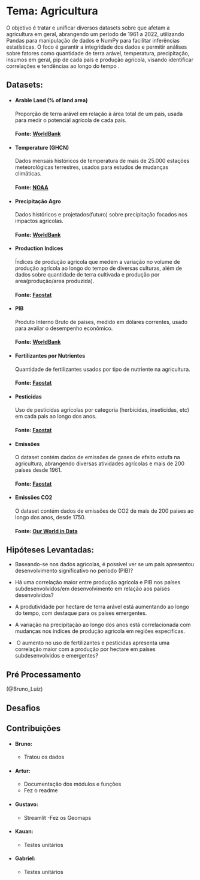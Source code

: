 # Tema: Agricultura

O objetivo é tratar e unificar diversos datasets sobre que afetam a agricultura em geral, abrangendo um período de 1961 a 2022, utilizando Pandas para manipulação de dados e NumPy para facilitar inferências estatísticas. O foco é garantir a integridade dos dados e permitir análises sobre fatores como quantidade de terra arável, temperatura, precipitação, insumos em geral, pip de cada pais e produção agrícola, visando identificar correlações e tendências ao longo do tempo	.  

## Datasets:

- #### Arable Land (% of land area)
	Proporção de terra arável em relação à área total de um país, usada para medir o potencial agrícola de cada pais.
	#### Fonte: [WorldBank](https://data.worldbank.org/indicator/AG.LND.ARBL.ZS)

- #### Temperature (GHCN)
	Dados mensais históricos de temperatura de mais de 25.000 estações meteorológicas terrestres, usados para estudos de mudanças climáticas.
	#### Fonte: [NOAA](https://www.ncei.noaa.gov/products/land-based-station/global-historical-climatology-network-monthly)

- #### Precipitação Agro
	Dados históricos e projetados(futuro) sobre precipitação focados nos impactos agrícolas.
	#### Fonte: [WorldBank](https://climateknowledgeportal.worldbank.org/download-data)

- #### Production Indices
	Índices de produção agrícola que medem a variação no volume de produção agrícola ao longo do tempo de diversas culturas, além de dados sobre quantidade de terra cultivada e produção por area(produção/area produzida).
	#### Fonte: [Faostat](https://www.fao.org/faostat/en/#data/QI)

- #### PIB
	Produto Interno Bruto de países, medido em dólares correntes, usado para avaliar o desempenho econômico.
	#### Fonte: [WorldBank](https://data.worldbank.org/indicator/NY.GDP.MKTP.CD)

- #### Fertilizantes por Nutrientes
	Quantidade de fertilizantes usados por tipo de nutriente na agricultura.
	#### Fonte: [Faostat](https://www.fao.org/faostat/en/#data/RFN)

- #### Pesticidas
	Uso de pesticidas agrícolas por categoria (herbicidas, inseticidas, etc) em cada pais ao longo dos anos.
	#### Fonte: [Faostat](https://www.fao.org/faostat/en/#data/RP)

- #### Emissões
	O dataset contém dados de emissões de gases de efeito estufa na agricultura, abrangendo diversas atividades agrícolas e mais de 200 países desde 1961.
	#### Fonte: [Faostat](https://www.fao.org/faostat/en/##data/GT)

- #### Emissões CO2
	O dataset contém dados de emissões de CO2 de mais de 200 países ao longo dos anos, desde 1750.
	#### Fonte: [Our World in Data](https://ourworldindata.org/co2-emissions)


## Hipóteses Levantadas:

- Baseando-se nos dados agrícolas, é possível ver se um país apresentou desenvolvimento significativo no período (PIB)?

- Há uma correlação maior entre produção agrícola e PIB nos países subdesenvolvidos/em desenvolvimento em relação aos países desenvolvidos?

- A produtividade por hectare de terra arável está aumentando ao longo do tempo, com destaque para os países emergentes.

- A variação na precipitação ao longo dos anos está correlacionada com mudanças nos índices de produção agrícola em regiões específicas.

-  O aumento no uso de fertilizantes e pesticidas apresenta uma correlação maior com a produção por hectare em países subdesenvolvidos e emergentes?


## Pré Processamento 
(@Bruno_Luiz)


## Desafios 


## Contribuições
- #### Bruno:
	- Tratou os dados

- #### Artur: 
	- Documentação dos módulos e funções
	- Fez o readme

- #### Gustavo:
	- Streamlit
   	-Fez os Geomaps 

- #### Kauan:
	- Testes unitários

- #### Gabriel:
	- Testes unitários
